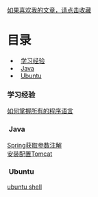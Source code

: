 [如果喜欢我的文章，请点击收藏](https://github.com/fanspaceshow/fanspaceshow.github.io)  
# 目录  
- &nbsp;&nbsp;[学习经验](#learn)  
- &nbsp;&nbsp;[Java](#java)  
- &nbsp;&nbsp;[Ubuntu](#ubuntu)  

### <span id="learn">学习经验</span>  
[如何掌握所有的程序语言](2018/learn-program-language.md)
### <span id="java">&nbsp;Java</span>  
[Spring获取参数注解](2018/spring-get-data.md)  
[安装配置Tomcat](2018/install-setup-tomcat.md)  

### <span id="ubuntu">&nbsp;Ubuntu</span>  
[ubuntu shell](2018/ubuntu-shell.md)  




